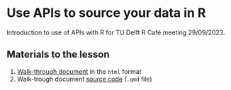# Use APIs to source your data in R
Introduction to use of APIs with R for TU Delft R Café meeting 29/09/2023.


## Materials to the lesson 

1. [Walk-through document]() in the `html` format
2. Walk-trough document [source code]() (`.qmd` file)







